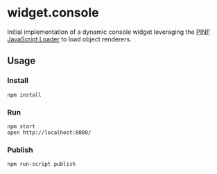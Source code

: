 widget.console
==============

Initial implementation of a dynamic console widget leveraging the [PINF JavaScript Loader](https://github.com/pinf/pinf-loader-js) to load object renderers.


Usage
-----

### Install

    npm install

### Run

    npm start
    open http://localhost:8080/

### Publish

	npm run-script publish

